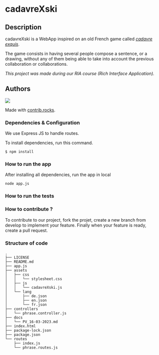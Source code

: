 # cadavreXski

## Description

cadavreXski is a WebApp inspired on an old French game called [_cadavre exquis_](https://en.wikipedia.org/wiki/Exquisite_corpse).

The game consists in having several people compose a sentence, or a drawing, without any of them being able to take into account the previous collaboration or collaborations.

*This project was made during our RIA course (Rich Interface Application).*

## Authors

 <a href="https://github.com/CPNV-RIA1/cadavrexski/graphs/contributors">
  <img src="https://contrib.rocks/image?repo=CPNV-RIA1/cadavrexski" />
</a>

Made with [contrib.rocks](https://contrib.rocks).

### Dependencies & Configuration
We use Express JS to handle routes.

To install dependencies, run this command.
```
$ npm install 
``` 

### How to run the app 
After installing all dependencies, run the app in local
```
node app.js
``` 

### How to run the tests


### How to contribute ?
To contribute to our project, fork the projet, create a new branch from develop to implement your feature.
Finally when your feature is ready, create a pull request.

### Structure of code
```
.
├── LICENSE
├── README.md
├── app.js
├── assets
│   ├── css
│   │   └── stylesheet.css
│   ├── js
│   │   └── cadavreXski.js
│   └── lang
│       ├── de.json
│       ├── en.json
│       └── fr.json
├── controllers
│   └── phrase.controller.js
├── docs
│   └── PV_16-03-2023.md
├── index.html
├── package-lock.json
├── package.json
└── routes
    ├── index.js
    └── phrase.routes.js
```
